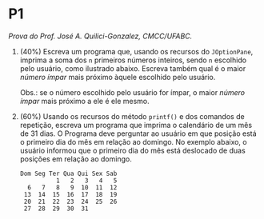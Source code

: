 # P1
*Prova do Prof. José A. Quilici-Gonzalez, CMCC/UFABC.*

1. (40%) Escreva um programa que, usando os recursos do `JOptionPane`, imprima a soma dos `n` primeiros números inteiros, sendo `n` escolhido pelo usuário, como ilustrado abaixo. Escreva também qual é o maior *número ímpar* mais próximo àquele escolhido pelo usuário.

    Obs.: se o número escolhido pelo usuário for ímpar, o maior *número ímpar* mais próximo a ele é ele mesmo.
1. (60%) Usando os recursos do método `printf()` e dos comandos de repetição, escreva um programa que imprima o calendário de um mês de 31 dias. O Programa deve perguntar ao usuário em que posição está o primeiro dia do mês em relação ao domingo. No exemplo abaixo, o usuário informou que o primeiro dia do mês está deslocado de duas posições em relação ao domingo.

    ```
    Dom Seg Ter Qua Qui Sex Sab
              1   2   3   4   5
      6   7   8   9  10  11  12
     13  14  15  16  17  18  19
     20  21  22  23  24  25  26
     27  28  29  30  31
    ```
